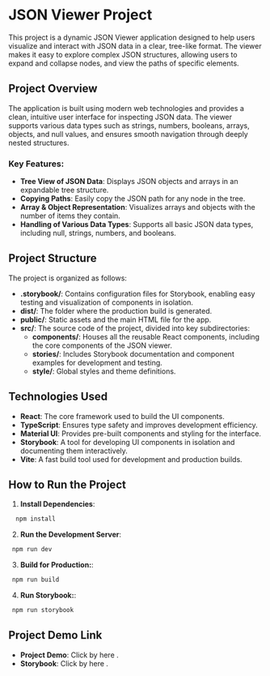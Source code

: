 # JSON Viewer Project

This project is a dynamic JSON Viewer application designed to help users visualize and interact with JSON data in a clear, tree-like format. The viewer makes it easy to explore complex JSON structures, allowing users to expand and collapse nodes, and view the paths of specific elements.

## Project Overview

The application is built using modern web technologies and provides a clean, intuitive user interface for inspecting JSON data. The viewer supports various data types such as strings, numbers, booleans, arrays, objects, and null values, and ensures smooth navigation through deeply nested structures.

### Key Features:
- **Tree View of JSON Data**: Displays JSON objects and arrays in an expandable tree structure.
- **Copying Paths**: Easily copy the JSON path for any node in the tree.
- **Array & Object Representation**: Visualizes arrays and objects with the number of items they contain.
- **Handling of Various Data Types**: Supports all basic JSON data types, including null, strings, numbers, and booleans.

## Project Structure

The project is organized as follows:

- **.storybook/**: Contains configuration files for Storybook, enabling easy testing and visualization of components in isolation.
- **dist/**: The folder where the production build is generated.
- **public/**: Static assets and the main HTML file for the app.
- **src/**: The source code of the project, divided into key subdirectories:
  - **components/**: Houses all the reusable React components, including the core components of the JSON viewer.
  - **stories/**: Includes Storybook documentation and component examples for development and testing.
  - **style/**: Global styles and theme definitions.

## Technologies Used

- **React**: The core framework used to build the UI components.
- **TypeScript**: Ensures type safety and improves development efficiency.
- **Material UI**: Provides pre-built components and styling for the interface.
- **Storybook**: A tool for developing UI components in isolation and documenting them interactively.
- **Vite**: A fast build tool used for development and production builds.

## How to Run the Project

1. **Install Dependencies**:
```bash
  npm install
```
2. **Run the Development Server**:
  ```bash
   npm run dev
  ```

3. **Build for Production:**:
  ```bash
   npm run build
  ```

4. **Run Storybook:**:
  ```bash
   npm run storybook
  ```

  
## Project Demo Link

- **Project Demo**: Click by here .
- **Storybook**: Click by here .
